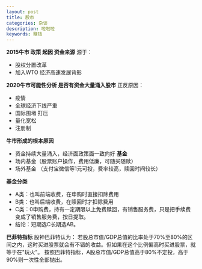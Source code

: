 ```yaml
---
layout: post
title: 股市
categories: 杂谈
description: 啦啦啦
keywords: 赚钱
---
```


**2015牛市 政策 起因  资金来源**
源于：
 - 股权分置改革
 - 加入WTO 经济高速发展背影
 
**2020牛市可能性分析 是否有资金大量涌入股市**
正反原因：
- 疫情
- 全球经济下线严重
- 国际围堵 打压
- 量化宽松
- 注册制

**牛市形成的根本原因**
- 资金持续大量涌入，经济面政策面一致向好
**基金**
- 场内基金（股票账户操作，费用低廉，可随买随赎）
- 场外基金 （支付宝微信等1元可投，费率较高，赎回时间较长）

**基金分类**
- A类：也叫前端收费，在申购时直接扣除费用
- B类：也叫后端收费，在赎回时才扣除费用
- C类：0申购费，持有一定期限以上免费赎回，有销售服务费，只是把手续费变成了销售服务费，按日提取。
- 结论：短期选C长期选AB。

**巴菲特指标**
股神巴菲特认为：
若股总市值/GDP总值的比率处于70%至80%的区间之内，这时买进股票就会有不错的收益。但如果在这个比例偏高时买进股票，就等于在"玩火"。
按照巴菲特指标，A股总市值/GDP总值高于80%不定投，高于90%则一次性全部抛出。
